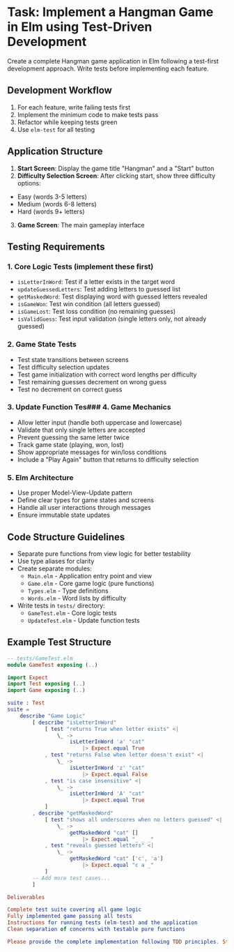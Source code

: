 # Task: Implement a Hangman Game in Elm using Test-Driven Development

Create a complete Hangman game application in Elm following a test-first development approach. Write tests before implementing each feature.

## Development Workflow

1. For each feature, write failing tests first
2. Implement the minimum code to make tests pass
3. Refactor while keeping tests green
4. Use `elm-test` for all testing

## Application Structure

1. **Start Screen**: Display the game title "Hangman" and a "Start" button
2. **Difficulty Selection Screen**: After clicking start, show three difficulty options:
  - Easy (words 3-5 letters)
  - Medium (words 6-8 letters)
  - Hard (words 9+ letters)
3. **Game Screen**: The main gameplay interface

## Testing Requirements

### 1. Core Logic Tests (implement these first)

- `isLetterInWord`: Test if a letter exists in the target word
- `updateGuessedLetters`: Test adding letters to guessed list
- `getMaskedWord`: Test displaying word with guessed letters revealed
- `isGameWon`: Test win condition (all letters guessed)
- `isGameLost`: Test loss condition (no remaining guesses)
- `isValidGuess`: Test input validation (single letters only, not already guessed)

### 2. Game State Tests

- Test state transitions between screens
- Test difficulty selection updates
- Test game initialization with correct word lengths per difficulty
- Test remaining guesses decrement on wrong guess
- Test no decrement on correct guess

### 3. Update Function Tes### 4. Game Mechanics

- Allow letter input (handle both uppercase and lowercase)
- Validate that only single letters are accepted
- Prevent guessing the same letter twice
- Track game state (playing, won, lost)
- Show appropriate messages for win/loss conditions
- Include a "Play Again" button that returns to difficulty selection

### 5. Elm Architecture

- Use proper Model-View-Update pattern
- Define clear types for game states and screens
- Handle all user interactions through messages
- Ensure immutable state updates

## Code Structure Guidelines

- Separate pure functions from view logic for better testability
- Use type aliases for clarity
- Create separate modules:
  - `Main.elm` - Application entry point and view
  - `Game.elm` - Core game logic (pure functions)
  - `Types.elm` - Type definitions
  - `Words.elm` - Word lists by difficulty
- Write tests in `tests/` directory:
  - `GameTest.elm` - Core logic tests
  - `UpdateTest.elm` - Update function tests

## Example Test Structure

```elm
-- tests/GameTest.elm
module GameTest exposing (..)

import Expect
import Test exposing (..)
import Game exposing (..)

suite : Test
suite =
    describe "Game Logic"
        [ describe "isLetterInWord"
            [ test "returns True when letter exists" <|
                \_ ->
                    isLetterInWord 'a' "cat"
                        |> Expect.equal True
            , test "returns False when letter doesn't exist" <|
                \_ ->
                    isLetterInWord 'z' "cat"
                        |> Expect.equal False
            , test "is case insensitive" <|
                \_ ->
                    isLetterInWord 'A' "cat"
                        |> Expect.equal True
            ]
        , describe "getMaskedWord"
            [ test "shows all underscores when no letters guessed" <|
                \_ ->
                    getMaskedWord "cat" []
                        |> Expect.equal "_ _ _"
            , test "reveals guessed letters" <|
                \_ ->
                    getMaskedWord "cat" ['c', 'a']
                        |> Expect.equal "c a _"
            ]
        -- Add more test cases...
        ]

Deliverables

Complete test suite covering all game logic
Fully implemented game passing all tests
Instructions for running tests (elm-test) and the application
Clean separation of concerns with testable pure functions

Please provide the complete implementation following TDD principles. Start with the test file(s), then provide the implementation that makes all tests pass.
